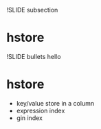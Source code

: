 !SLIDE subsection
# hstore

!SLIDE bullets hello
# hstore
* key/value store in a column
* expression index
* gin index

